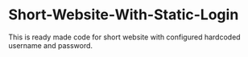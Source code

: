 # Short-Website-With-Static-Login
This is ready made code for short website with configured hardcoded username and password.
